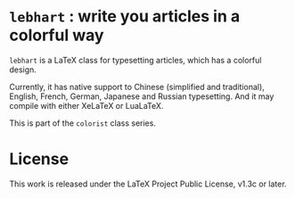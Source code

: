 <!-- Copyright (C) 2021 by Jinwen XU -->

# `lebhart` : write you articles in a colorful way

`lebhart` is a LaTeX class for typesetting articles, which has a colorful
design.

Currently, it has native support to Chinese (simplified and traditional),
English, French, German, Japanese and Russian typesetting. And it may compile
with either XeLaTeX or LuaLaTeX.

This is part of the `colorist` class series.

# License

This work is released under the LaTeX Project Public License, v1.3c or later.

